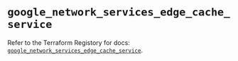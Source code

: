 # `google_network_services_edge_cache_service`

Refer to the Terraform Registory for docs: [`google_network_services_edge_cache_service`](https://www.terraform.io/docs/providers/google-beta/r/google_network_services_edge_cache_service).
